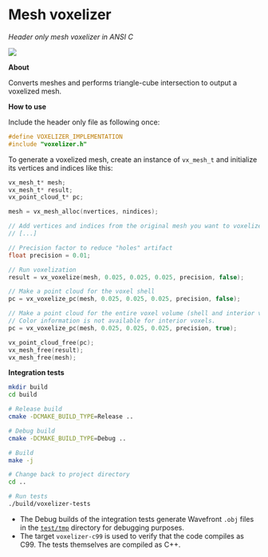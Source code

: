 # Mesh voxelizer

_Header only mesh voxelizer in ANSI C_

![](images/capture.png)

**About**

Converts meshes and performs triangle-cube intersection to output a voxelized mesh.

**How to use**

Include the header only file as following once:

```c
#define VOXELIZER_IMPLEMENTATION
#include "voxelizer.h"
```

To generate a voxelized mesh, create an instance of `vx_mesh_t` and initialize its
vertices and indices like this:

```c
vx_mesh_t* mesh;
vx_mesh_t* result;
vx_point_cloud_t* pc;

mesh = vx_mesh_alloc(nvertices, nindices);

// Add vertices and indices from the original mesh you want to voxelize
// [...]

// Precision factor to reduce "holes" artifact
float precision = 0.01;

// Run voxelization
result = vx_voxelize(mesh, 0.025, 0.025, 0.025, precision, false);

// Make a point cloud for the voxel shell
pc = vx_voxelize_pc(mesh, 0.025, 0.025, 0.025, precision, false);

// Make a point cloud for the entire voxel volume (shell and interior voxels)
// Color information is not available for interior voxels.
pc = vx_voxelize_pc(mesh, 0.025, 0.025, 0.025, precision, true);

vx_point_cloud_free(pc);
vx_mesh_free(result);
vx_mesh_free(mesh);
```

**Integration tests**

```bash
mkdir build
cd build

# Release build
cmake -DCMAKE_BUILD_TYPE=Release ..

# Debug build
cmake -DCMAKE_BUILD_TYPE=Debug ..

# Build
make -j

# Change back to project directory
cd ..

# Run tests
./build/voxelizer-tests
```

* The Debug builds of the integration tests generate Wavefront `.obj` files in the [`test/tmp`](test/tmp) directory for 
  debugging purposes.
* The target `voxelizer-c99` is used to verify that the code compiles as C99. The tests themselves are compiled as C++.
